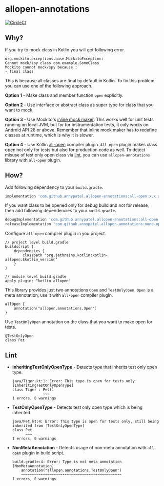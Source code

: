 # allopen-annotations

[![CircleCI](https://circleci.com/gh/annypatel/allopen-annotations.svg?style=shield)](https://circleci.com/gh/annypatel/allopen-annotations)

## Why?
If you try to mock class in Kotlin you will get following error.

```
org.mockito.exceptions.base.MockitoException:
Cannot mock/spy class com.example.SomeClass
Mockito cannot mock/spy because :
- final class
```
This is because all classes are final by default in Kotlin. To fix this problem you can use one of the following approach.


**Option 1** - Make class and member function `open` explicitly.

**Option 2** - Use interface or abstract class as super type for class that you want to mock.

**Option 3** - Use Mockito's [inline mock maker](https://github.com/mockito/mockito/wiki/What's-new-in-Mockito-2#unmockable). This works well for unit tests running on local JVM, but for for instrumentation tests, it only works on Android API 28 or above. Remember that inline mock maker has to redefine classes at runtime, which is why it is slower.

**Option 4** - Use Kotlin [all-open](https://kotlinlang.org/docs/reference/compiler-plugins.html#all-open-compiler-plugin)  compiler plugin. `All-open` plugin makes class open not only for tests but also for production code as well. To detect misuse of test only open class via [lint](#lint), you can use `allopen-annotations` library with `all-open` plugin.

## How?
Add following dependency to your `build.gradle`.

```groovy
implementation 'com.github.annypatel.allopen-annotations:all-open:x.x.x'
```
If you want class to be opened only for debug build and not for release, then add following dependencies to your `build.gradle`.

```groovy
debugImplementation 'com.github.annypatel.allopen-annotations:all-open:x.x.x'
releaseImplementation 'com.github.annypatel.allopen-annotations:none-open:x.x.x'
```

Configure `all-open` compiler plugin in you project.

```
// project level build.gradle
buildscript {
    dependencies {
        classpath "org.jetbrains.kotlin:kotlin-allopen:$kotlin_version"
    }
}

// module level build.gradle
apply plugin: "kotlin-allopen"
```
This library provides just two annotations `Open` and `TestOnlyOpen`. `Open` is a meta annotation, use it with `all-open` compiler plugin. 

```
allOpen {
    annotation("allopen.annotations.Open")
}
```
Use `TestOnlyOpen` annotation on the class that you want to make open for tests.

```
@TestOnlyOpen
class Pet
```

## Lint

* **InheritingTestOnlyOpenType** - Detects type that inherits test only open type.

	```
	java/Tiger.kt:1: Error: This type is open for tests only [InheritingTestOnlyOpenType]
	class Tiger : Pet()
	              ~~~
	1 errors, 0 warnings
	```
* **TestOnlyOpenType** - Detects test only open type which is being inherited.
	
	```
	java/Pet.kt:4: Error: This type is open for tests only, still being inherited from [TestOnlyOpenType]
	class Pet
	      ~~~
	1 errors, 0 warnings
	```
* **NonMetaAnnotation** - Detects usage of non-meta annotation with `all-open` plugin in build script.

	```
	build.gradle:4: Error: Type is not meta annotation [NonMetaAnnotation]
	    annotation("allopen.annotations.TestOnlyOpen")
	    ~~~~~~~~~~~~~~~~~~~~~~~~~~~~~~~~~~~~~~~~~~~~~~
	1 errors, 0 warnings
	```